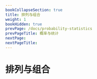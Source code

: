 ```yaml
---
bookCollapseSection: true
title: 排列与组合
weight: 1
bookHidden: true
prevPage: /docs/probability-statistics
prevPageTitle: 概率与统计
nextPage: 
nextPageTitle: 
---
```


# 排列与组合

